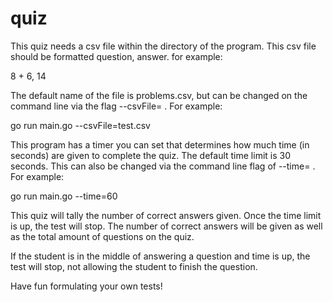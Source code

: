 # quiz
This quiz needs a csv file within the directory of the program.  This csv file
should be formatted question, answer.  for example:

8 + 6, 14

The default name of the file is problems.csv, but can be changed on the
command line via the flag --csvFile=  .  For example:

go run main.go --csvFile=test.csv

This program has a timer you can set that determines how much time (in seconds)
are given to complete the quiz.  The default time limit is 30 seconds.  This
can also be changed via the command line flag of --time= . For example:

go run main.go --time=60

This quiz will tally the number of correct answers given.  Once the time limit
is up, the test will stop.  The number of correct answers will be given as
well as the total amount of questions on the quiz.  

If the student is in the middle of answering a question and time is up, the
test will stop, not allowing the student to finish the question.

Have fun formulating your own tests!
